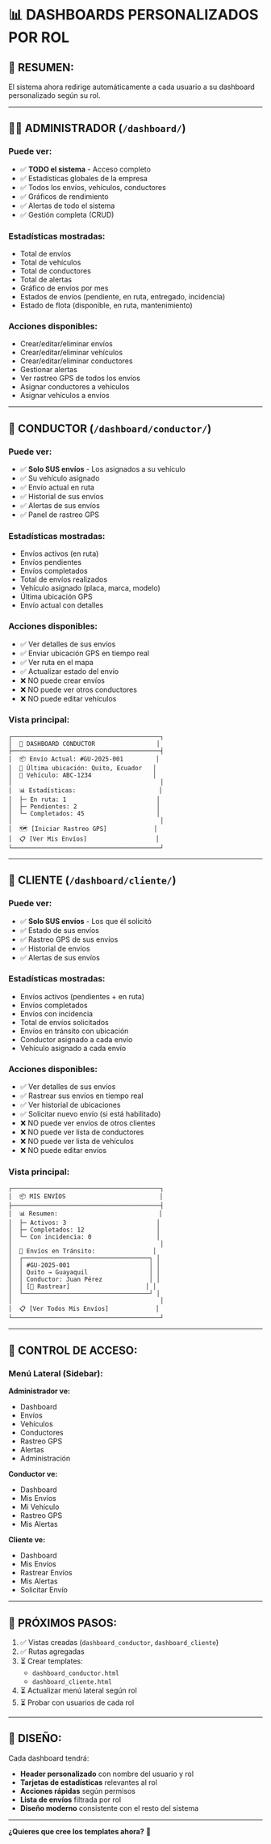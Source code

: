 # 📊 DASHBOARDS PERSONALIZADOS POR ROL

## 🎯 **RESUMEN:**

El sistema ahora redirige automáticamente a cada usuario a su dashboard personalizado según su rol.

---

## 👨‍💼 **ADMINISTRADOR** (`/dashboard/`)

### **Puede ver:**
- ✅ **TODO el sistema** - Acceso completo
- ✅ Estadísticas globales de la empresa
- ✅ Todos los envíos, vehículos, conductores
- ✅ Gráficos de rendimiento
- ✅ Alertas de todo el sistema
- ✅ Gestión completa (CRUD)

### **Estadísticas mostradas:**
- Total de envíos
- Total de vehículos
- Total de conductores
- Total de alertas
- Gráfico de envíos por mes
- Estados de envíos (pendiente, en ruta, entregado, incidencia)
- Estado de flota (disponible, en ruta, mantenimiento)

### **Acciones disponibles:**
- Crear/editar/eliminar envíos
- Crear/editar/eliminar vehículos
- Crear/editar/eliminar conductores
- Gestionar alertas
- Ver rastreo GPS de todos los envíos
- Asignar conductores a vehículos
- Asignar vehículos a envíos

---

## 🚛 **CONDUCTOR** (`/dashboard/conductor/`)

### **Puede ver:**
- ✅ **Solo SUS envíos** - Los asignados a su vehículo
- ✅ Su vehículo asignado
- ✅ Envío actual en ruta
- ✅ Historial de sus envíos
- ✅ Alertas de sus envíos
- ✅ Panel de rastreo GPS

### **Estadísticas mostradas:**
- Envíos activos (en ruta)
- Envíos pendientes
- Envíos completados
- Total de envíos realizados
- Vehículo asignado (placa, marca, modelo)
- Última ubicación GPS
- Envío actual con detalles

### **Acciones disponibles:**
- ✅ Ver detalles de sus envíos
- ✅ Enviar ubicación GPS en tiempo real
- ✅ Ver ruta en el mapa
- ✅ Actualizar estado del envío
- ❌ NO puede crear envíos
- ❌ NO puede ver otros conductores
- ❌ NO puede editar vehículos

### **Vista principal:**
```
┌─────────────────────────────────────────┐
│  🚛 DASHBOARD CONDUCTOR                 │
├─────────────────────────────────────────┤
│  📦 Envío Actual: #GU-2025-001         │
│  📍 Última ubicación: Quito, Ecuador   │
│  🚗 Vehículo: ABC-1234                 │
│                                         │
│  📊 Estadísticas:                       │
│  ├─ En ruta: 1                         │
│  ├─ Pendientes: 2                      │
│  └─ Completados: 45                    │
│                                         │
│  🗺️ [Iniciar Rastreo GPS]             │
│  📋 [Ver Mis Envíos]                   │
└─────────────────────────────────────────┘
```

---

## 👤 **CLIENTE** (`/dashboard/cliente/`)

### **Puede ver:**
- ✅ **Solo SUS envíos** - Los que él solicitó
- ✅ Estado de sus envíos
- ✅ Rastreo GPS de sus envíos
- ✅ Historial de envíos
- ✅ Alertas de sus envíos

### **Estadísticas mostradas:**
- Envíos activos (pendientes + en ruta)
- Envíos completados
- Envíos con incidencia
- Total de envíos solicitados
- Envíos en tránsito con ubicación
- Conductor asignado a cada envío
- Vehículo asignado a cada envío

### **Acciones disponibles:**
- ✅ Ver detalles de sus envíos
- ✅ Rastrear sus envíos en tiempo real
- ✅ Ver historial de ubicaciones
- ✅ Solicitar nuevo envío (si está habilitado)
- ❌ NO puede ver envíos de otros clientes
- ❌ NO puede ver lista de conductores
- ❌ NO puede ver lista de vehículos
- ❌ NO puede editar envíos

### **Vista principal:**
```
┌─────────────────────────────────────────┐
│  📦 MIS ENVÍOS                          │
├─────────────────────────────────────────┤
│  📊 Resumen:                            │
│  ├─ Activos: 3                         │
│  ├─ Completados: 12                    │
│  └─ Con incidencia: 0                  │
│                                         │
│  🚚 Envíos en Tránsito:                │
│  ┌───────────────────────────────────┐ │
│  │ #GU-2025-001                      │ │
│  │ Quito → Guayaquil                 │ │
│  │ Conductor: Juan Pérez             │ │
│  │ [📍 Rastrear]                     │ │
│  └───────────────────────────────────┘ │
│                                         │
│  📋 [Ver Todos Mis Envíos]             │
└─────────────────────────────────────────┘
```

---

## 🔐 **CONTROL DE ACCESO:**

### **Menú Lateral (Sidebar):**

**Administrador ve:**
- Dashboard
- Envíos
- Vehículos
- Conductores
- Rastreo GPS
- Alertas
- Administración

**Conductor ve:**
- Dashboard
- Mis Envíos
- Mi Vehículo
- Rastreo GPS
- Mis Alertas

**Cliente ve:**
- Dashboard
- Mis Envíos
- Rastrear Envíos
- Mis Alertas
- Solicitar Envío

---

## 📝 **PRÓXIMOS PASOS:**

1. ✅ Vistas creadas (`dashboard_conductor`, `dashboard_cliente`)
2. ✅ Rutas agregadas
3. ⏳ Crear templates:
   - `dashboard_conductor.html`
   - `dashboard_cliente.html`
4. ⏳ Actualizar menú lateral según rol
5. ⏳ Probar con usuarios de cada rol

---

## 🎨 **DISEÑO:**

Cada dashboard tendrá:
- **Header personalizado** con nombre del usuario y rol
- **Tarjetas de estadísticas** relevantes al rol
- **Acciones rápidas** según permisos
- **Lista de envíos** filtrada por rol
- **Diseño moderno** consistente con el resto del sistema

---

**¿Quieres que cree los templates ahora?** 🚀
